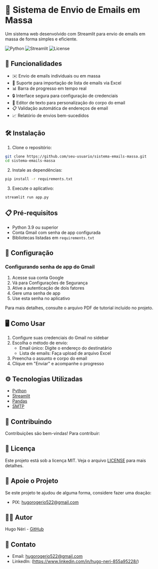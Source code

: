 # 📧 Sistema de Envio de Emails em Massa

Um sistema web desenvolvido com Streamlit para envio de emails em massa de forma simples e eficiente.

![Python](https://img.shields.io/badge/Python-3.9+-blue.svg)
![Streamlit](https://img.shields.io/badge/Streamlit-1.32.0-red.svg)
![License](https://img.shields.io/badge/License-MIT-green.svg)

## 🚀 Funcionalidades

- ✉️ Envio de emails individuais ou em massa
- 📎 Suporte para importação de lista de emails via Excel
- 📊 Barra de progresso em tempo real
- 🔒 Interface segura para configuração de credenciais
- 📝 Editor de texto para personalização do corpo do email
- 📋 Validação automática de endereços de email
- 📈 Relatório de envios bem-sucedidos

## 🛠️ Instalação

1. Clone o repositório:
```bash
git clone https://github.com/seu-usuario/sistema-emails-massa.git
cd sistema-emails-massa
```

2. Instale as dependências:
```bash
pip install -r requirements.txt
```

3. Execute o aplicativo:
```bash
streamlit run app.py
```

## 📋 Pré-requisitos

- Python 3.9 ou superior
- Conta Gmail com senha de app configurada
- Bibliotecas listadas em `requirements.txt`

## 🔧 Configuração

### Configurando senha de app do Gmail

1. Acesse sua conta Google
2. Vá para Configurações de Segurança
3. Ative a autenticação de dois fatores
4. Gere uma senha de app
5. Use esta senha no aplicativo

Para mais detalhes, consulte o arquivo PDF de tutorial incluído no projeto.

## 🖥️ Como Usar

1. Configure suas credenciais do Gmail no sidebar
2. Escolha o método de envio:
   - Email único: Digite o endereço do destinatário
   - Lista de emails: Faça upload de arquivo Excel
3. Preencha o assunto e corpo do email
4. Clique em "Enviar" e acompanhe o progresso


## ⚙️ Tecnologias Utilizadas

- [Python](https://python.org)
- [Streamlit](https://streamlit.io)
- [Pandas](https://pandas.pydata.org)
- [SMTP](https://docs.python.org/3/library/smtplib.html)

## 🤝 Contribuindo

Contribuições são bem-vindas! Para contribuir:

## 📝 Licença

Este projeto está sob a licença MIT. Veja o arquivo [LICENSE](LICENSE) para mais detalhes.

## 💜 Apoie o Projeto

Se este projeto te ajudou de alguma forma, considere fazer uma doação:

- PIX: hugorogerio522@gmail.com

## 👨‍💻 Autor

Hugo Néri - [GitHub](https://github.com/HugorRR)

## 📧 Contato

- Email: hugorogerio522@gmail.com
- LinkedIn: (https://www.linkedin.com/in/hugo-neri-855a95228/)
